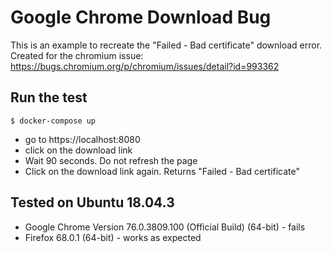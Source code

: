 # Google Chrome Download Bug

This is an example to recreate the "Failed - Bad certificate" download error.
Created for the chromium issue: https://bugs.chromium.org/p/chromium/issues/detail?id=993362

## Run the test
```
$ docker-compose up
```

 - go to https://localhost:8080
 - click on the download link
 - Wait 90 seconds. Do not refresh the page
 - Click on the download link again. Returns "Failed - Bad certificate"

## Tested on Ubuntu 18.04.3 

 - Google Chrome Version 76.0.3809.100 (Official Build) (64-bit) - fails
 - Firefox 68.0.1 (64-bit) - works as expected
